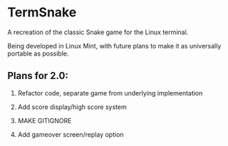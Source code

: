 # TermSnake

A recreation of the classic Snake game for the Linux terminal.

Being developed in Linux Mint, with future plans to make it as universally portable as possible.

## Plans for 2.0:

1. Refactor code, separate game from underlying implementation

2. Add score display/high score system

3. MAKE GITIGNORE

4. Add gameover screen/replay option